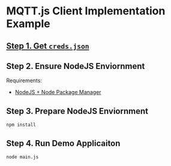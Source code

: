 # MQTT.js Client Implementation Example

## [Step 1. Get `creds.json`](https://github.com/LinkLabs/mqtt-client-examples/blob/main/README.md#getting-mqtt-credentials)

## Step 2. Ensure NodeJS Enviornment

Requirements:

* [NodeJS + Node Package Manager](https://nodejs.org/en/download/package-manager)

## Step 3. Prepare NodeJS Enviornment

```
npm install
```

## Step 4. Run Demo Applicaiton

```
node main.js
```

